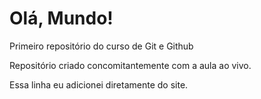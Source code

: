 # Olá, Mundo!
 Primeiro repositório do curso de Git e Github

Repositório criado concomitantemente com a aula ao vivo.

Essa linha eu adicionei diretamente do site.
